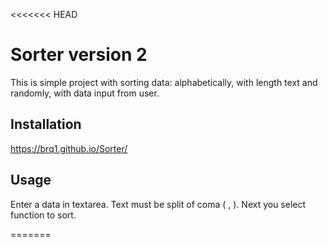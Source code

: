 <<<<<<< HEAD
# Sorter version 2

This is simple project with sorting data: alphabetically, with length text and randomly, with data input from user.

## Installation

https://brq1.github.io/Sorter/

## Usage

Enter a data in textarea. Text must be split of coma ( , ).
Next you select function to sort.


=======